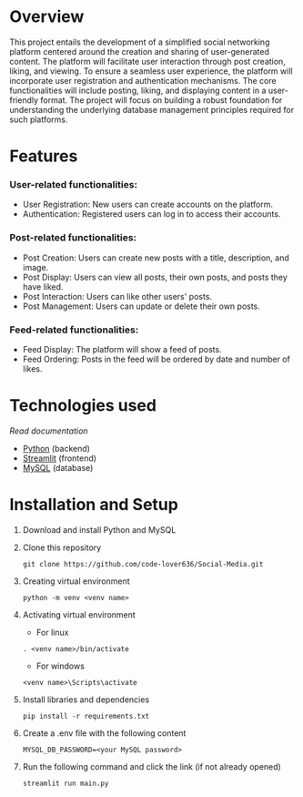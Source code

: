 # Overview
This project entails the development of a simplified social networking platform centered around the creation and sharing of user-generated content. The platform will facilitate user interaction through post creation, liking, and viewing. To ensure a seamless user experience, the platform will incorporate user registration and authentication mechanisms. The core functionalities will include posting, liking, and displaying content in a user-friendly format. The project will focus on building a robust foundation for understanding the underlying database management principles required for such platforms.

# Features
### User-related functionalities:
- User Registration: New users can create accounts on the platform.
- Authentication: Registered users can log in to access their accounts.

### Post-related functionalities:
- Post Creation: Users can create new posts with a title, description, and image.
- Post Display: Users can view all posts, their own posts, and posts they have liked.
- Post Interaction: Users can like other users' posts.
- Post Management: Users can update or delete their own posts.

### Feed-related functionalities:
- Feed Display: The platform will show a feed of posts.
- Feed Ordering: Posts in the feed will be ordered by date and number of likes.

# Technologies used
*Read documentation*
- [Python](https://www.w3schools.com/python/) (backend)
- [Streamlit](https://docs.streamlit.io/) (frontend)
- [MySQL](https://www.w3schools.com/MySQL/default.asp) (database)

# Installation and Setup

1. Download and install Python and MySQL
2. Clone this repository
   
   ```
   git clone https://github.com/code-lover636/Social-Media.git
   ```
4. Creating virtual environment
   ```
   python -m venv <venv name>
   ```
5. Activating virtual environment
   
   - For linux
   ```
   . <venv name>/bin/activate
   ```
   - For windows
   ```
   <venv name>\Scripts\activate
   ```
7. Install libraries and dependencies
   ```
   pip install -r requirements.txt
   ```
8. Create a .env file with the following content
   ```
   MYSQL_DB_PASSWORD=<your MySQL password>
   ```
9. Run the following command and click the link (if not already opened)
   ```
   streamlit run main.py
   ```
